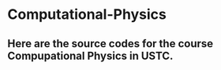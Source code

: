 # Computational-Physics

## Here are the source codes for the course Compupational Physics in USTC.
